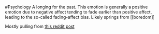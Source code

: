 #Psychology 
A longing for the past. This emotion is generally a positive emotion due to negative affect tending to fade earlier than positive affect, leading to the so-called fading-affect bias. Likely springs from [[boredom]]

Mostly pulling from [this reddit post](https://www.reddit.com/r/AskSocialScience/comments/cmt6fa/why_do_people_like_nostalgia/)